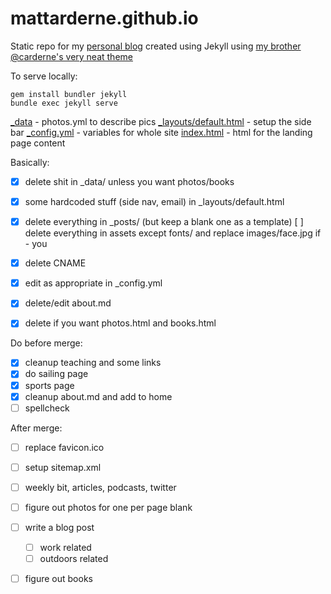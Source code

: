 # mattarderne.github.io

Static repo for my [personal blog](https://rdrn.dev/) created using Jekyll using [my brother @carderne's very neat theme](https://github.com/carderne/carderne.github.io)

To serve locally:
```
gem install bundler jekyll
bundle exec jekyll serve
```



[_data](/_data) - photos.yml to describe pics
[_layouts/default.html](/_layouts/default.html) -  setup the side bar
[_config.yml](/_config.yml) -  variables for whole site
[index.html](/index.html) -  html for the landing page content




Basically:
- [x] delete shit in _data/ unless you want photos/books
- [x] some hardcoded stuff (side nav, email) in _layouts/default.html 
- [x] delete everything in _posts/ (but keep a blank one as a template)
[ ] delete everything in assets except fonts/ and replace images/face.jpg if - you 
- [x] delete CNAME
- [x] edit as appropriate in _config.yml
- [x] delete/edit about.md
- [x] delete if you want photos.html and books.html


Do
before merge:

- [x] cleanup teaching and some links
- [x] do sailing page
- [x] sports page
- [x] cleanup about.md and add to home
- [ ] spellcheck

After merge:
- [ ] replace favicon.ico
- [ ] setup sitemap.xml
- [ ] weekly bit, articles, podcasts, twitter
- [ ] figure out photos for one per page blank
- [ ] write a blog post
    - [ ]  work related
    - [ ]  outdoors related
- [ ] figure out books  

